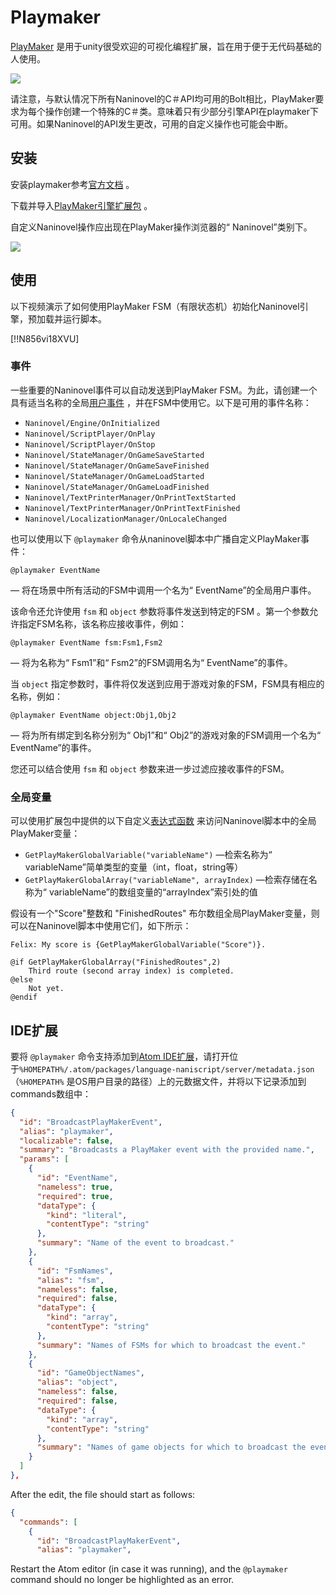 ﻿# Playmaker

[PlayMaker](https://assetstore.unity.com/packages/tools/visual-scripting/playmaker-368) 是用于unity很受欢迎的可视化编程扩展，旨在用于便于无代码基础的人使用。

![](https://i.gyazo.com/0a5b219b059fd61c85d225e903d77857.png)

请注意，与默认情况下所有Naninovel的C＃API均可用的Bolt相比，PlayMaker要求为每个操作创建一个特殊的C＃类。意味着只有少部分引擎API在playmaker下可用。如果Naninovel的API发生更改，可用的自定义操作也可能会中断。

## 安装

安装playmaker参考[官方文档](https://hutonggames.fogbugz.com/default.asp?W11) 。

下载并导入[PlayMaker引擎扩展包](https://github.com/Elringus/NaninovelPlayMaker/raw/master/NaninovelPlayMaker.unitypackage) 。

自定义Naninovel操作应出现在PlayMaker操作浏览器的“ Naninovel”类别下。

![](https://i.gyazo.com/a40b0b7b21c73d3b5f64b005085198ea.png)

## 使用

以下视频演示了如何使用PlayMaker FSM（有限状态机）初始化Naninovel引擎，预加载并运行脚本。


[!!N856vi18XVU]

### 事件

一些重要的Naninovel事件可以自动发送到PlayMaker FSM。为此，请创建一个具有适当名称的全局[用户事件](https://hutonggames.fogbugz.com/default.asp?W148) ，并在FSM中使用它。以下是可用的事件名称：

- `Naninovel/Engine/OnInitialized`
- `Naninovel/ScriptPlayer/OnPlay`
- `Naninovel/ScriptPlayer/OnStop`
- `Naninovel/StateManager/OnGameSaveStarted`
- `Naninovel/StateManager/OnGameSaveFinished`
- `Naninovel/StateManager/OnGameLoadStarted`
- `Naninovel/StateManager/OnGameLoadFinished`
- `Naninovel/TextPrinterManager/OnPrintTextStarted`
- `Naninovel/TextPrinterManager/OnPrintTextFinished`
- `Naninovel/LocalizationManager/OnLocaleChanged`

也可以使用以下 `@playmaker` 命令从naninovel脚本中广播自定义PlayMaker事件：

```nani
@playmaker EventName
```

— 将在场景中所有活动的FSM中调用一个名为“ EventName”的全局用户事件。

该命令还允许使用 `fsm` 和 `object` 参数将事件发送到特定的FSM 。第一个参数允许指定FSM名称，该名称应接收事件，例如：

```nani
@playmaker EventName fsm:Fsm1,Fsm2
```

— 将为名称为“ Fsm1”和“ Fsm2”的FSM调用名为“ EventName”的事件。
 
当 `object` 指定参数时，事件将仅发送到应用于游戏对象的FSM，FSM具有相应的名称，例如：

```nani
@playmaker EventName object:Obj1,Obj2
```

— 将为所有绑定到名称分别为“ Obj1”和“ Obj2”的游戏对象的FSM调用一个名为“ EventName”的事件。

您还可以结合使用 `fsm` 和 `object` 参数来进一步过滤应接收事件的FSM。

### 全局变量

可以使用扩展包中提供的以下自定义[表达式函数](/zh/guide/script-expressions.html#表达式函数) 来访问Naninovel脚本中的全局PlayMaker变量：
 - `GetPlayMakerGlobalVariable("variableName")` —检索名称为“ variableName”简单类型的变量（int，float，string等）
 - `GetPlayMakerGlobalArray("variableName", arrayIndex)` —检索存储在名称为“ variableName”的数组变量的“arrayIndex”索引处的值

假设有一个"Score"整数和 "FinishedRoutes" 布尔数组全局PlayMaker变量，则可以在Naninovel脚本中使用它们，如下所示：

```nani
Felix: My score is {GetPlayMakerGlobalVariable("Score")}.

@if GetPlayMakerGlobalArray("FinishedRoutes",2)
    Third route (second array index) is completed.
@else
    Not yet.
@endif
```

## IDE扩展

要将 `@playmaker` 命令支持添加到[Atom IDE扩展](/zh/guide/naninovel-scripts.md#IDE支持)，请打开位于`%HOMEPATH%/.atom/packages/language-naniscript/server/metadata.json` （`%HOMEPATH%` 是OS用户目录的路径）上的元数据文件，并将以下记录添加到commands数组中：

```json
{
  "id": "BroadcastPlayMakerEvent",
  "alias": "playmaker",
  "localizable": false,
  "summary": "Broadcasts a PlayMaker event with the provided name.",
  "params": [
    {
      "id": "EventName",
      "nameless": true,
      "required": true,
      "dataType": {
        "kind": "literal",
        "contentType": "string"
      },
      "summary": "Name of the event to broadcast."
    },
    {
      "id": "FsmNames",
      "alias": "fsm",
      "nameless": false,
      "required": false,
      "dataType": {
        "kind": "array",
        "contentType": "string"
      },
      "summary": "Names of FSMs for which to broadcast the event."
    },
    {
      "id": "GameObjectNames",
      "alias": "object",
      "nameless": false,
      "required": false,
      "dataType": {
        "kind": "array",
        "contentType": "string"
      },
      "summary": "Names of game objects for which to broadcast the event."
    }
  ]
},
```

After the edit, the file should start as follows:

```json
{
  "commands": [
    {
      "id": "BroadcastPlayMakerEvent",
      "alias": "playmaker",
```

Restart the Atom editor (in case it was running), and the `@playmaker` command should no longer be highlighted as an error.

